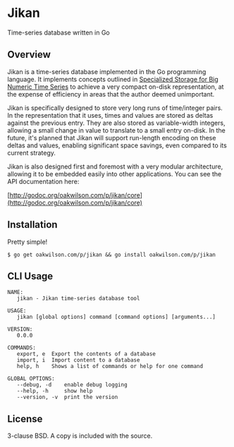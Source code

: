 Jikan
=====

Time-series database written in Go

Overview
--------

Jikan is a time-series database implemented in the Go programming language. It
implements concepts outlined in [Specialized Storage for Big Numeric Time
Series](https://www.usenix.org/conference/hotstorage13/workshop-program/presentation/shafer)
to achieve a very compact on-disk representation, at the expense of efficiency
in areas that the author deemed unimportant.

Jikan is specifically designed to store very long runs of time/integer pairs. In
the representation that it uses, times and values are stored as deltas against
the previous entry. They are also stored as variable-width integers, allowing a
small change in value to translate to a small entry on-disk. In the future, it's
planned that Jikan will support run-length encoding on these deltas and values,
enabling significant space savings, even compared to its current strategy.

Jikan is also designed first and foremost with a very modular architecture,
allowing it to be embedded easily into other applications. You can see the API
documentation here:

[http://godoc.org/oakwilson.com/p/jikan/core](http://godoc.org/oakwilson.com/p/jikan/core)

Installation
------------

Pretty simple!

```
$ go get oakwilson.com/p/jikan && go install oakwilson.com/p/jikan
```

CLI Usage
---------

```
NAME:
   jikan - Jikan time-series database tool

USAGE:
   jikan [global options] command [command options] [arguments...]

VERSION:
   0.0.0

COMMANDS:
   export, e  Export the contents of a database
   import, i  Import content to a database
   help, h    Shows a list of commands or help for one command

GLOBAL OPTIONS:
   --debug, -d    enable debug logging
   --help, -h     show help
   --version, -v  print the version
```

License
-------

3-clause BSD. A copy is included with the source.
